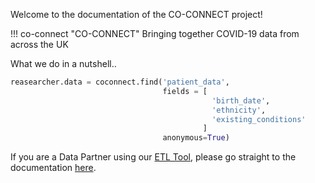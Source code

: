 Welcome to the documentation of the CO-CONNECT project!

!!! co-connect "CO-CONNECT"
    Bringing together COVID-19 data from across the UK

What we do in a nutshell..
```python
reasearcher.data = coconnect.find('patient_data',
                                  fields = [
                                             'birth_date',
                                             'ethnicity',
                                             'existing_conditions'
                                           ]
                                  anonymous=True)
```

If you are a Data Partner using our [ETL Tool](https://github.com/CO-CONNECT/co-connect-tools), please go straight to the documentation [here](/docs/CoConnectTools/About/).
